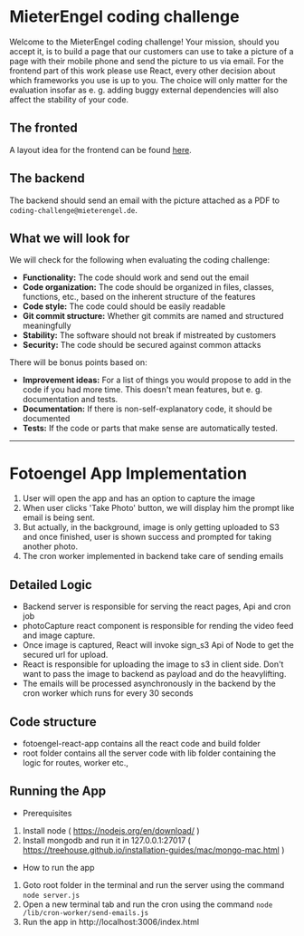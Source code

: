 # MieterEngel coding challenge

Welcome to the MieterEngel coding challenge! Your mission, should
you accept it, is to build a page that our customers can use
to take a picture of a page with their mobile phone and send the picture
to us via email.
For the frontend part of this work please use React, every other decision
about which frameworks you use is up to you. The choice will only
matter for the evaluation insofar as e. g. adding buggy external
dependencies will also affect the stability of your code.

## The fronted
A layout idea for the frontend can be found [here](https://marvelapp.com/project/3366817/).

## The backend
The backend should send an email with the picture attached as a PDF to `coding-challenge@mieterengel.de`.

## What we will look for

We will check for the following when evaluating the coding challenge:
* __Functionality:__ The code should work and send out the email
* __Code organization:__ The code should be organized in files,
classes, functions, etc., based on the inherent structure of the
features
* __Code style:__ The code could should be easily readable
* __Git commit structure:__ Whether git commits are named and
structured meaningfully
* __Stability:__ The software should not break if mistreated by
customers
* __Security:__ The code should be secured against common attacks

There will be bonus points based on:
* __Improvement ideas:__ For a list of things you would propose to
add in the code if you had more time. This doesn't mean features, but
e. g. documentation and tests.
* __Documentation:__ If there is non-self-explanatory code, it
should be documented
* __Tests:__ If the code or parts that make sense are automatically
tested.

____________________________________________________________


# Fotoengel App Implementation


1. User will open the app and has an option to capture the image
2. When user clicks 'Take Photo' button, we will display him the prompt like email is being sent.
3. But actually, in the background, image is only getting uploaded to S3 and once finished, user is shown success and prompted for taking another photo.
4. The cron worker implemented in backend take care of sending emails


## Detailed Logic

- Backend server is responsible for serving the react pages, Api and cron job
- photoCapture react component is responsible for rending the video feed and image capture. 
- Once image is captured, React will invoke sign_s3 Api of Node to get the secured url for upload.
- React is responsible for uploading the image to s3 in client side. Don't want to pass the image to backend as payload and do the heavylifting.
- The emails will be processed asynchronously in the backend by the cron worker which runs for every 30 seconds


## Code structure

- fotoengel-react-app contains all the react code and build folder
- root folder contains all the server code with lib folder containing the logic for routes, worker etc.,


## Running the App

* Prerequisites

1. Install node ( https://nodejs.org/en/download/ )
2. Install mongodb and run it in 127.0.0.1:27017 ( https://treehouse.github.io/installation-guides/mac/mongo-mac.html )

* How to run the app

1. Goto root folder in the terminal and run the server using the command `node server.js`
2. Open a new terminal tab and run the cron using the command `node /lib/cron-worker/send-emails.js`
3. Run the app in http://localhost:3006/index.html